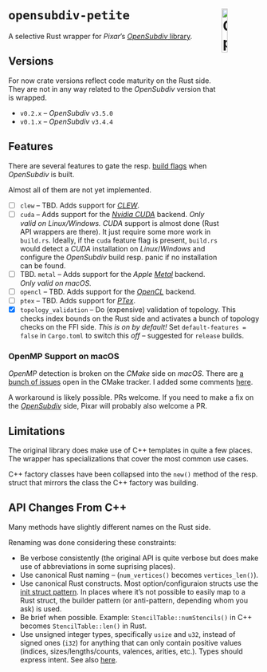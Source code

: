 # `opensubdiv-petite` <img src="../osd-logo.png" alt="OpenSubdiv Logo" width="15%" padding-bottom="5%" align="right" align="top">

A selective Rust wrapper for *Pixar*’s
[*OpenSubdiv* library](http://graphics.pixar.com/opensubdiv/docs/intro.html).

## Versions

For now crate versions reflect code maturity on the Rust side. They are not in
any way related to the *OpenSubdiv* version that is wrapped.

- `v0.2.x` – *OpenSubdiv* `v3.5.0`
- `v0.1.x` – *OpenSubdiv* `v3.4.4`

## Features

There are several features to gate the resp. [build
flags](https://github.com/PixarAnimationStudios/OpenSubdiv#useful-cmake-options-and-environment-variables)
when *OpenSubdiv* is built.

Almost all of them are not yet implemented.

- [ ] `clew` – TBD. Adds support for
      [*CLEW*](https://github.com/martijnberger/clew).
- [ ] `cuda` – Adds support for the [*Nvidia CUDA*](https://developer.nvidia.com/cuda-toolkit)
      backend. *Only valid on Linux/Windows.*
      *CUDA* support is almost done (Rust API wrappers are there).
      It just require some more work in `build.rs`.
      Ideally, if the `cuda` feature flag is present, `build.rs` would detect a
      *CUDA* installation on *Linux*/*Windows* and configure the *OpenSubdiv*
      build resp. panic if no installation can be found.
- [ ] TBD. `metal` – Adds support for the *Apple*
      [*Metal*](https://developer.apple.com/metal/) backend. *Only valid on
      macOS.*
- [ ] `opencl` – TBD. Adds support for the
      [*OpenCL*](https://www.khronos.org/opencl/) backend.
- [ ] `ptex` – TBD. Adds support for [*PTex*](http://ptex.us/).
- [x] `topology_validation` – Do (expensive) validation of topology.  This
      checks index bounds on the Rust side and activates a bunch of topology
      checks on the FFI side.  *This is on by default!*
      Set `default-features = false` in `Cargo.toml` to switch this *off* –
      suggested for `release` builds.

### OpenMP Support on macOS

*OpenMP* detection is broken on the *CMake* side on *macOS*.  There are [a
bunch of issues](https://gitlab.kitware.com/cmake/cmake/-/issues?scope=all&state=opened&search=OpenMP) open in the CMake tracker. I added some comments [here](https://gitlab.kitware.com/cmake/cmake/-/issues/18470).

A workaround is likely possible. PRs welcome. If you need to make a fix on the
[*OpenSubdiv*](https://github.com/PixarAnimationStudios/OpenSubdiv) side, Pixar will probably also welcome a PR.

## Limitations

The original library does make use of C++ templates in quite a few places.
The wrapper has specializations that cover the most common use cases.

C++ factory classes have been collapsed into the `new()` method of the resp.
struct that mirrors the class the C++ factory was building.

## API Changes From C++

Many methods have slightly different names on the Rust side.

Renaming was done considering these constraints:

- Be verbose consistently (the original API is quite verbose but does make use
  of abbreviations in some suprising places).
- Use canonical Rust naming – (`num_vertices()` becomes `vertices_len()`).
- Use canonical Rust constructs.  Most option/configuraion structs use the
  [init struct pattern](https://xaeroxe.github.io/init-struct-pattern/).
  In places where it’s not possible to easily map to a Rust struct, the builder
  pattern (or anti-pattern, depending whom you ask) is used.
- Be brief when possible. Example: `StencilTable::numStencils()` in C++
  becomes `StencilTable::len()` in Rust.
- Use unsigned integer types, specifically `usize` and `u32`, instead of
  signed ones (`i32`) for anything that can only contain positive values
  (indices, sizes/lengths/counts, valences, arities, etc.).  Types should
  express intent.  See also
  [here](https://github.com/PixarAnimationStudios/OpenSubdiv/issues/1222).
